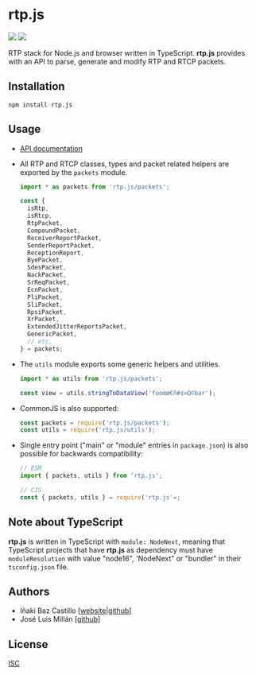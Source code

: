 # rtp.js

[![][npm-shield-rtp.js]][npm-rtp.js]
[![][github-actions-shield-rtp.js]][github-actions-rtp.js]

RTP stack for Node.js and browser written in TypeScript. **rtp.js** provides with an API to parse, generate and modify RTP and RTCP packets.

## Installation

```text
npm install rtp.js
```

## Usage

- [API documentation](https://versatica.github.io/rtp.js)

- All RTP and RTCP classes, types and packet related helpers are exported by the `packets` module.

  ```ts
  import * as packets from 'rtp.js/packets';

  const {
  	isRtp,
  	isRtcp,
  	RtpPacket,
  	CompoundPacket,
  	ReceiverReportPacket,
  	SenderReportPacket,
  	ReceptionReport,
  	ByePacket,
  	SdesPacket,
  	NackPacket,
  	SrReqPacket,
  	EcnPacket,
  	PliPacket,
  	SliPacket,
  	RpsiPacket,
  	XrPacket,
  	ExtendedJitterReportsPacket,
  	GenericPacket,
  	// etc.
  } = packets;
  ```

- The `utils` module exports some generic helpers and utilities.

  ```ts
  import * as utils from 'rtp.js/packets';

  const view = utils.stringToDataView('fooœæ€ñ#¢∞Ω©bar');
  ```

- CommonJS is also supported:

  ```ts
  const packets = require('rtp.js/packets');
  const utils = require('rtp.js/utils');
  ```

- Single entry point ("main" or "module" entries in `package.json`) is also possible for backwards compatibility:

  ```ts
  // ESM
  import { packets, utils } from 'rtp.js';

  // CJS
  const { packets, utils } = require('rtp.js'=;
  ```

## Note about TypeScript

**rtp.js** is written in TypeScript with `module: NodeNext`, meaning that TypeScript projects that have **rtp.js** as dependency must have `moduleResolution` with value "node16", 'NodeNext" or "bundler" in their `tsconfig.json` file.

## Authors

- Iñaki Baz Castillo [[website](https://inakibaz.me)|[github](https://github.com/ibc/)]
- José Luis Millán [[github](https://github.com/jmillan/)]

## License

[ISC](./LICENSE)

[npm-shield-rtp.js]: https://img.shields.io/npm/v/rtp.js.svg
[npm-rtp.js]: https://npmjs.org/package/rtp.js
[github-actions-shield-rtp.js]: https://github.com/versatica/rtp.js/actions/workflows/rtp.js.yaml/badge.svg
[github-actions-rtp.js]: https://github.com/versatica/rtp.js/actions/workflows/rtp.js.yaml
